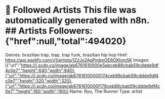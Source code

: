 # 🎵 Followed Artists  This file was automatically generated with n8n.  ## Artists  Followers: {"href":null,"total":494020}
Genres: brazilian trap, trap, trap funk, brazilian hip hop
Href: https://api.spotify.com/v1/artists/1ZzJx2AgPmbnOE6OXhnn5K
Images: [{"url":"https://i.scdn.co/image/ab6761610000e5ebceb88cbab59cddde9df4c0e7","height":640,"width":640},{"url":"https://i.scdn.co/image/ab67616100005174ceb88cbab59cddde9df4c0e7","height":320,"width":320},{"url":"https://i.scdn.co/image/ab6761610000f178ceb88cbab59cddde9df4c0e7","height":160,"width":160}]
Name: Ryu, The Runner
Type: artist